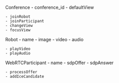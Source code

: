 Conference
    - conference_id
    - defaultView

    - joinRobot
    - joinParticipant
    - changeView
    - focusView
Robot
    - name
    - image
    - video
    - audio

    - playVideo
    - playAudio

WebRTCParticipant
    - name
    - sdpOffer
    - sdpAnswer

    - processOffer
    - addIceCandidate
